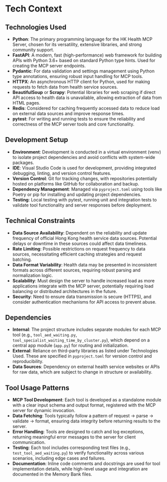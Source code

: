 # Tech Context

## Technologies Used
- **Python**: The primary programming language for the HK Health MCP Server, chosen for its versatility, extensive libraries, and strong community support.
- **FastAPI**: A modern, fast (high-performance) web framework for building APIs with Python 3.6+ based on standard Python type hints. Used for creating the MCP server endpoints.
- **Pydantic**: For data validation and settings management using Python type annotations, ensuring robust input handling for MCP tools.
- **HTTPX**: An asynchronous HTTP client for Python, used for making requests to fetch data from health service sources.
- **BeautifulSoup** or **Scrapy**: Potential libraries for web scraping if direct API access to health data is unavailable, allowing extraction of data from HTML pages.
- **Redis**: Considered for caching frequently accessed data to reduce load on external data sources and improve response times.
- **pytest**: For writing and running tests to ensure the reliability and correctness of the MCP server tools and core functionality.

## Development Setup
- **Environment**: Development is conducted in a virtual environment (venv) to isolate project dependencies and avoid conflicts with system-wide packages.
- **IDE**: Visual Studio Code is used for development, providing integrated debugging, linting, and version control features.
- **Version Control**: Git for tracking changes, with repositories potentially hosted on platforms like GitHub for collaboration and backup.
- **Dependency Management**: Managed via `pyproject.toml` using tools like Poetry or pip for installing and updating project dependencies.
- **Testing**: Local testing with pytest, running unit and integration tests to validate tool functionality and server responses before deployment.

## Technical Constraints
- **Data Source Availability**: Dependent on the reliability and update frequency of official Hong Kong health service data sources. Potential delays or downtime in these sources could affect data timeliness.
- **Rate Limiting**: Possible restrictions on request frequency to data sources, necessitating efficient caching strategies and request batching.
- **Data Format Variability**: Health data may be presented in inconsistent formats across different sources, requiring robust parsing and normalization logic.
- **Scalability**: Must design the server to handle increased load as more applications integrate with the MCP server, potentially requiring load balancing or distributed architectures in the future.
- **Security**: Need to ensure data transmission is secure (HTTPS), and consider authentication mechanisms for API access to prevent abuse.

## Dependencies
- **Internal**: The project structure includes separate modules for each MCP tool (e.g., `tool_aed_waiting.py`, `tool_specialist_waiting_time_by_cluster.py`), which depend on a central app module (`app.py`) for routing and initialization.
- **External**: Reliance on third-party libraries as listed under Technologies Used. These are specified in `pyproject.toml` for version control and reproducibility.
- **Data Sources**: Dependency on external health service websites or APIs for raw data, which are subject to change in structure or availability.

## Tool Usage Patterns
- **MCP Tool Development**: Each tool is developed as a standalone module with a clear input schema and output format, registered with the MCP server for dynamic invocation.
- **Data Fetching**: Tools typically follow a pattern of request -> parse -> validate -> format, ensuring data integrity before returning results to the server.
- **Error Handling**: Tools are designed to catch and log exceptions, returning meaningful error messages to the server for client communication.
- **Testing**: Each tool includes corresponding test files (e.g., `test_tool_aed_waiting.py`) to verify functionality across various scenarios, including edge cases and failures.
- **Documentation**: Inline code comments and docstrings are used for tool implementation details, while high-level usage and integration are documented in the Memory Bank files.
